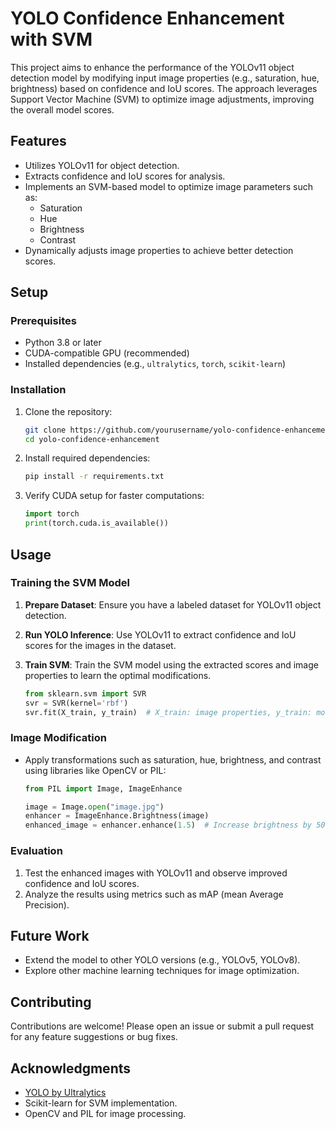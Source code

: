 # YOLO Confidence Enhancement with SVM

This project aims to enhance the performance of the YOLOv11 object detection model by modifying input image properties (e.g., saturation, hue, brightness) based on confidence and IoU scores. The approach leverages Support Vector Machine (SVM) to optimize image adjustments, improving the overall model scores.

## Features

- Utilizes YOLOv11 for object detection.
- Extracts confidence and IoU scores for analysis.
- Implements an SVM-based model to optimize image parameters such as:
  - Saturation
  - Hue
  - Brightness
  - Contrast
- Dynamically adjusts image properties to achieve better detection scores.

## Setup

### Prerequisites

- Python 3.8 or later
- CUDA-compatible GPU (recommended)
- Installed dependencies (e.g., `ultralytics`, `torch`, `scikit-learn`)

### Installation

1. Clone the repository:
   ```bash
   git clone https://github.com/yourusername/yolo-confidence-enhancement.git
   cd yolo-confidence-enhancement
   ```

2. Install required dependencies:
   ```bash
   pip install -r requirements.txt
   ```

3. Verify CUDA setup for faster computations:
   ```python
   import torch
   print(torch.cuda.is_available())
   ```

## Usage

### Training the SVM Model

1. **Prepare Dataset**: Ensure you have a labeled dataset for YOLOv11 object detection.
2. **Run YOLO Inference**: Use YOLOv11 to extract confidence and IoU scores for the images in the dataset.
3. **Train SVM**: Train the SVM model using the extracted scores and image properties to learn the optimal modifications.

   ```python
   from sklearn.svm import SVR
   svr = SVR(kernel='rbf')
   svr.fit(X_train, y_train)  # X_train: image properties, y_train: model scores
   ```

### Image Modification

- Apply transformations such as saturation, hue, brightness, and contrast using libraries like OpenCV or PIL:

   ```python
   from PIL import Image, ImageEnhance

   image = Image.open("image.jpg")
   enhancer = ImageEnhance.Brightness(image)
   enhanced_image = enhancer.enhance(1.5)  # Increase brightness by 50%
   ```

### Evaluation

1. Test the enhanced images with YOLOv11 and observe improved confidence and IoU scores.
2. Analyze the results using metrics such as mAP (mean Average Precision).

## Future Work

- Extend the model to other YOLO versions (e.g., YOLOv5, YOLOv8).
- Explore other machine learning techniques for image optimization.

## Contributing

Contributions are welcome! Please open an issue or submit a pull request for any feature suggestions or bug fixes.


## Acknowledgments

- [YOLO by Ultralytics](https://github.com/ultralytics/yolov5)
- Scikit-learn for SVM implementation.
- OpenCV and PIL for image processing.

